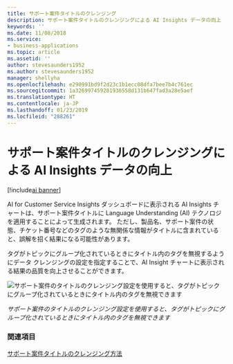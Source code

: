 ```yaml
---
title: サポート案件タイトルのクレンジング
description: サポート案件タイトルのクレンジングによる AI Insights データの向上
keywords: ''
ms.date: 11/08/2018
ms.service:
- business-applications
ms.topic: article
ms.assetid: ''
author: stevesaunders1952
ms.author: stevesaunders1952
manager: shellyha
ms.openlocfilehash: e290991bd9f2d23c1b1ecc08dfa7bee7b4c761ec
ms.sourcegitcommit: 1a326997459281936558d131b647fad3a28e5aef
ms.translationtype: HT
ms.contentlocale: ja-JP
ms.lasthandoff: 01/23/2019
ms.locfileid: "288261"
---
```

# <a name="improve-your-ai-insights-data-by-cleansing-support-case-titles"></a>サポート案件タイトルのクレンジングによる AI Insights データの向上

[!include[ai banner](../includes/ai.md)] 

AI for Customer Service Insights ダッシュボードに表示される AI Insights チャートは、サポート案件タイトルに Language Understanding (AI) テクノロジを適用することによって生成されます。 ただし、製品名、サポート案件の状態、チケット番号などのタグのような無関係な情報がタイトルに含まれていると、誤解を招く結果になる可能性があります。 

タグがトピックにグループ化されているときにタイトル内のタグを無視するようにデータ クレンジングの設定を指定することで、AI Insight チャートに表示される結果の品質を向上させることができます。

![サポート案件のタイトルのクレンジング設定を使用すると、タグがトピックにグループ化されているときにタイトル内のタグを無視できます](media/case-title-cleansing.png "サポート案件のタイトルのクレンジング設定を使用すると、タグがトピックにグループ化されているときにタイトル内のタグを無視できます")

*サポート案件のタイトルのクレンジング設定を使用すると、タグがトピックにグループ化されているときにタイトル内のタグを無視できます*

### <a name="see-also"></a>関連項目
[サポート案件タイトルのクレンジング方法](https://docs.microsoft.com/dynamics365/ai/customer-service-insights/settings)

